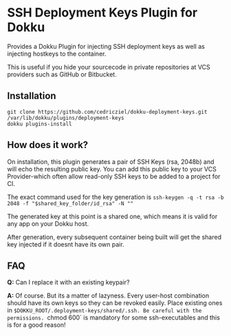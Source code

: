 SSH Deployment Keys Plugin for Dokku
====================================

Provides a Dokku Plugin for injecting SSH deployment keys as well as injecting hostkeys to the container.

This is useful if you hide your sourcecode in private repositories at VCS providers such as GitHub or Bitbucket.

Installation
------------

```
git clone https://github.com/cedricziel/dokku-deployment-keys.git /var/lib/dokku/plugins/deployment-keys
dokku plugins-install
```

How does it work?
-----------------

On installation, this plugin generates a pair of SSH Keys (rsa, 2048b) and will echo the resulting public key.
You can add this public key to your VCS Provider-which often allow read-only SSH keys to be added to a project for CI.

The exact command used for the key generation is `ssh-keygen -q -t rsa -b 2048 -f "$shared_key_folder/id_rsa" -N ""`

The generated key at this point is a shared one, which means it is valid for any app on your Dokku host.

After generation, every subsequent container being built will get the shared key injected if it doesnt have its own pair.

FAQ
---

**Q:** Can I replace it with an existing keypair?

**A:** Of course. But its a matter of lazyness. Every user-host combination should have its own keys so they can be revoked easily. Place existing ones in `$DOKKU_ROOT/.deployment-keys/shared/.ssh. Be careful with the permissions. `chmod 600` is mandatory for some ssh-executables and this is for a good reason!
